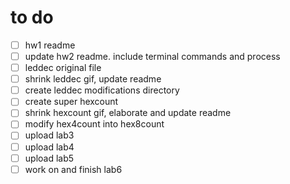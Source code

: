 # to do

- [ ] hw1 readme
- [ ] update hw2 readme. include terminal commands and process
- [ ] leddec original file
- [ ] shrink leddec gif, update readme
- [ ] create leddec modifications directory
- [ ] create super hexcount
- [ ] shrink hexcount gif, elaborate and update readme
- [ ] modify hex4count into hex8count
- [ ] upload lab3
- [ ] upload lab4
- [ ] upload lab5
- [ ] work on and finish lab6